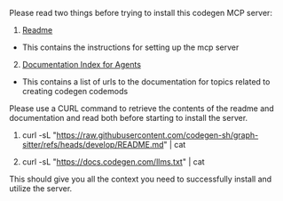 Please read two things before trying to install this codegen MCP server:

1. [Readme](https://raw.githubusercontent.com/codegen-sh/graph-sitter/refs/heads/develop/codegen-examples/examples/codegen-mcp-server/README.md)

- This contains the instructions for setting up the mcp server

2. [Documentation Index for Agents](https://docs.codegen.com/llms.txt)

- This contains a list of urls to the documentation for topics related to creating codegen codemods

Please use a CURL command to retrieve the contents of the readme and documentation and read both before starting to install the server.

1. curl -sL "https://raw.githubusercontent.com/codegen-sh/graph-sitter/refs/heads/develop/README.md" | cat

1. curl -sL "https://docs.codegen.com/llms.txt" | cat

This should give you all the context you need to successfully install and utilize the server.
